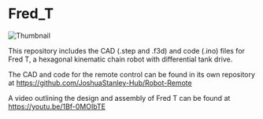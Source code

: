# Fred_T
![Thumbnail](https://github.com/user-attachments/assets/6977bad2-4418-4e68-8812-2658220b3757)

This repository includes the CAD (.step and .f3d) and code (.ino) files for Fred T, a hexagonal kinematic chain robot with differential tank drive.

The CAD and code for the remote control can be found in its own repository at https://github.com/JoshuaStanley-Hub/Robot-Remote

A video outlining the design and assembly of Fred T can be found at https://youtu.be/1Bf-0MOIbTE
